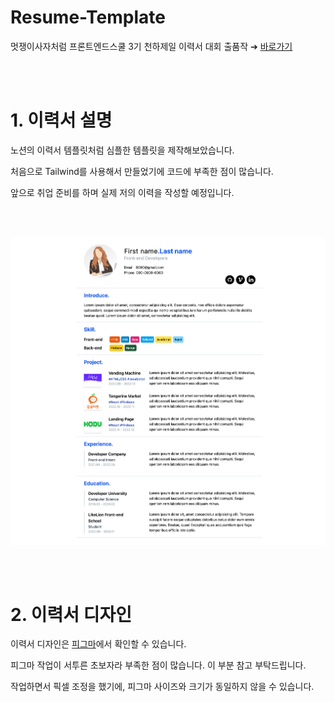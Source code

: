 # Resume-Template

멋쟁이사자처럼 프론트엔드스쿨 3기 천하제일 이력서 대회 출품작 ➔ [바로가기](https://yoorimseo.github.io/resume-template/)

<br>
<br>

# 1. 이력서 설명

노션의 이력서 템플릿처럼 심플한 템플릿을 제작해보았습니다.

처음으로 Tailwind를 사용해서 만들었기에 코드에 부족한 점이 많습니다.

앞으로 취업 준비를 하며 실제 저의 이력을 작성할 예정입니다.

<br>
<br>

![](preview.png)

<br>
<br>

# 2. 이력서 디자인

이력서 디자인은 [피그마](https://www.figma.com/file/w31jmkIl4YSimcS84t2GkK/%EC%B2%9C%ED%95%98%EC%A0%9C%EC%9D%BC-%EC%9D%B4%EB%A0%A5%EC%84%9C-%EB%8C%80%ED%9A%8C---%EC%9D%B4%EB%A0%A5%EC%84%9C-%EB%94%94%EC%9E%90%EC%9D%B8?node-id=0%3A1)에서 확인할 수 있습니다.

피그마 작업이 서투른 초보자라 부족한 점이 많습니다. 이 부분 참고 부탁드립니다.

작업하면서 픽셀 조정을 했기에, 피그마 사이즈와 크기가 동일하지 않을 수 있습니다.
